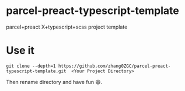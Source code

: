 # parcel-preact-typescript-template
parcel+preact X+typescript+scss project template


# Use it

```shell script
git clone --depth=1 https://github.com/zhang0ZGC/parcel-preact-typescript-template.git  <Your Project Directory>
```

Then rename directory and have fun :smile:.
